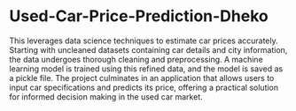 # Used-Car-Price-Prediction-Dheko
This leverages data science techniques to estimate car prices accurately. Starting with uncleaned datasets containing car details and city information, the data undergoes thorough cleaning and preprocessing. A machine learning model is trained using this refined data, and the model is saved as a pickle file. The project culminates in an application that allows users to input car specifications and predicts its price, offering a practical solution for informed decision
making in the used car market.
